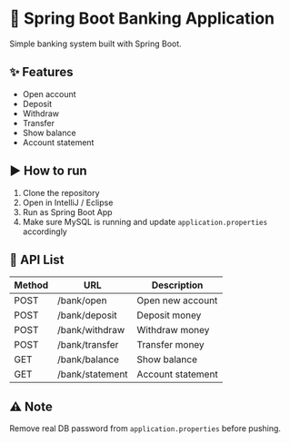 # 🏦 Spring Boot Banking Application

Simple banking system built with Spring Boot.

## ✨ Features
- Open account
- Deposit
- Withdraw
- Transfer
- Show balance
- Account statement

## ▶️ How to run
1. Clone the repository
2. Open in IntelliJ / Eclipse
3. Run as Spring Boot App
4. Make sure MySQL is running and update `application.properties` accordingly

## 🔌 API List

| Method | URL              | Description            |
|-------|------------------|------------------------|
| POST  | /bank/open       | Open new account       |
| POST  | /bank/deposit    | Deposit money          |
| POST  | /bank/withdraw   | Withdraw money         |
| POST  | /bank/transfer   | Transfer money         |
| GET   | /bank/balance    | Show balance           |
| GET   | /bank/statement  | Account statement      |

## ⚠️ Note
Remove real DB password from `application.properties` before pushing.
